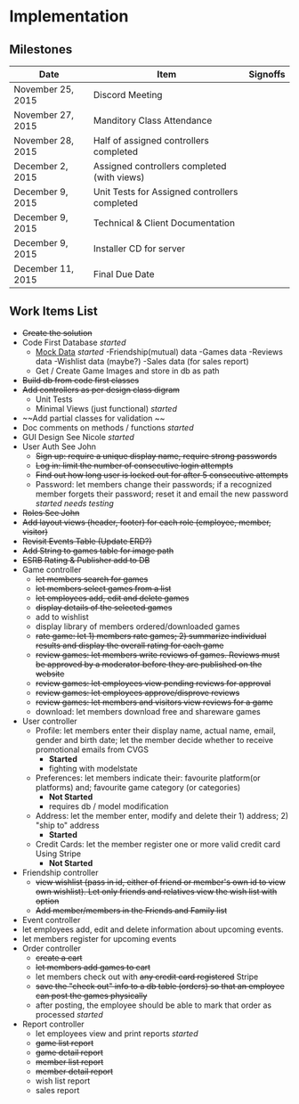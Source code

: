 # Implementation

## Milestones

Date | Item | Signoffs
---- | ---- | --------
November 25, 2015 | Discord Meeting
November 27, 2015 | Manditory Class Attendance
November 28, 2015 | Half of assigned controllers completed
December 2, 2015  | Assigned controllers completed (with views) 
December 9, 2015  | Unit Tests for Assigned controllers completed
December 9, 2015  | Technical & Client Documentation
December 9, 2015  | Installer CD for server
December 11, 2015 | Final Due Date

## Work Items List
- ~~Create the solution~~
- Code First Database *started*
  - [Mock Data](http://www.generatedata.com/) *started*
    -Friendship(mutual) data
    -Games data
    -Reviews data
    -Wishlist data (maybe?)
    -Sales data (for sales report)
  - Get / Create Game Images and store in db as path
- ~~Build db from code first classes~~
- ~~Add controllers as per design class digram~~
  - Unit Tests
  - Minimal Views (just functional) *started*
- ~~Add partial classes for validation ~~
- Doc comments on methods / functions *started*
- GUI Design See Nicole *started*
- User Auth See John
  - ~~Sign up: require a unique display name, require strong passwords~~
  - ~~Log in: limit the number of consecutive login attempts~~
  - ~~Find out how long user is locked out for after 5 consecutive attempts~~
  - Password: let members change their passwords; if a recognized member forgets their password; reset it and email the new password *started needs testing*
- ~~Roles See John~~
 - ~~Add layout views (header, footer) for each role (employee, member, visitor)~~
- ~~Revisit Events Table (Update ERD?)~~
- ~~Add String to games table for image path~~
- ~~ESRB Rating & Publisher add to DB~~
- Game controller
  - ~~let members search for games~~
  - ~~let members select games from a list~~
  - ~~let employees add, edit and delete games~~
  - ~~display details of the selected games~~
  - add to wishlist
  - display library of members ordered/downloaded games
  - ~~rate game: let 1) members rate games; 2) summarize individual results and display the overall rating for each game~~
  - ~~review games: let members write reviews of games.  Reviews must be approved by a moderator before they are published on the website~~
  - ~~review games: let employees view pending reviews for approval~~
  - ~~review games: let employees approve/disprove reviews~~
  - ~~review games: let members and visitors view reviews for a game~~
  - download: let members download free and shareware games
- User controller
  - Profile: let members enter their display name, actual name, email, gender and birth date; let the member decide whether to receive promotional emails from CVGS
    - **Started** 
    - fighting with modelstate
  - Preferences: let members indicate their: favourite platform(or platforms) and; favourite game category (or categories)
    - **Not Started**
    - requires db / model modification 
  - Address: let the member enter, modify and delete their 1) address; 2) "ship to" address
    - **Started** 
  - Credit Cards: let the member register one or more valid credit card Using Stripe
    - **Not Started**
- Friendship controller
  - ~~view wishlist (pass in id, either of friend or member's own id to view own wishlist).  Let only friends and relatives view the wish list with option~~
  - ~~Add member/members in the Friends and Family list~~
- Event controller
 - let employees add, edit and delete information about upcoming events.
 - let members register for upcoming events
- Order controller
  - ~~create a cart~~
  - ~~let members add games to cart~~
  - let members check out with ~~any credit card registered~~ Stripe
  - ~~save the "check out" info to a db table (orders) so that an employee can post the games physically~~
  - after posting, the employee should be able to mark that order as processed *started*
- Report controller
  - let employees view and print reports *started*
  - ~~game list report~~
  - ~~game detail report~~
  - ~~member list report~~
  - ~~member detail report~~
  - wish list report
  - sales report
